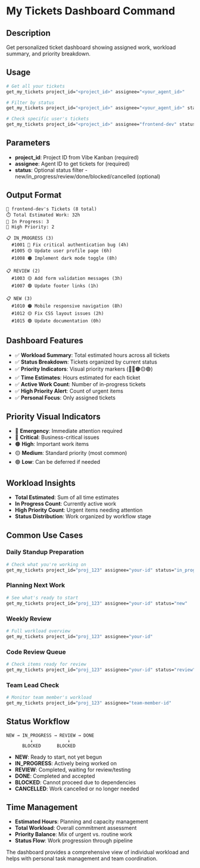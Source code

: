 # My Tickets Dashboard Command

## Description
Get personalized ticket dashboard showing assigned work, workload summary, and priority breakdown.

## Usage
```bash
# Get all your tickets
get_my_tickets project_id="<project_id>" assignee="<your_agent_id>"

# Filter by status
get_my_tickets project_id="<project_id>" assignee="<your_agent_id>" status="in_progress"

# Check specific user's tickets
get_my_tickets project_id="<project_id>" assignee="frontend-dev" status="review"
```

## Parameters
- **project_id**: Project ID from Vibe Kanban (required)
- **assignee**: Agent ID to get tickets for (required)
- **status**: Optional status filter - new/in_progress/review/done/blocked/cancelled (optional)

## Output Format
```
👤 frontend-dev's Tickets (8 total)
⏱️ Total Estimated Work: 32h
🏃 In Progress: 3
🚨 High Priority: 2

📋 IN_PROGRESS (3)
  #1001 🔴 Fix critical authentication bug (4h)
  #1005 🟡 Update user profile page (6h)
  #1008 🟠 Implement dark mode toggle (8h)

📋 REVIEW (2)
  #1003 🟡 Add form validation messages (3h)
  #1007 🟢 Update footer links (1h)

📋 NEW (3)
  #1010 🟠 Mobile responsive navigation (8h)
  #1012 🟡 Fix CSS layout issues (2h)
  #1015 🟢 Update documentation (0h)
```

## Dashboard Features
- ✅ **Workload Summary**: Total estimated hours across all tickets
- ✅ **Status Breakdown**: Tickets organized by current status
- ✅ **Priority Indicators**: Visual priority markers (🚨🔴🟠🟡🟢)
- ✅ **Time Estimates**: Hours estimated for each ticket
- ✅ **Active Work Count**: Number of in-progress tickets
- ✅ **High Priority Alert**: Count of urgent items
- ✅ **Personal Focus**: Only assigned tickets

## Priority Visual Indicators
- 🚨 **Emergency**: Immediate attention required
- 🔴 **Critical**: Business-critical issues
- 🟠 **High**: Important work items  
- 🟡 **Medium**: Standard priority (most common)
- 🟢 **Low**: Can be deferred if needed

## Workload Insights
- **Total Estimated**: Sum of all time estimates
- **In Progress Count**: Currently active work
- **High Priority Count**: Urgent items needing attention
- **Status Distribution**: Work organized by workflow stage

## Common Use Cases

### Daily Standup Preparation
```bash
# Check what you're working on
get_my_tickets project_id="proj_123" assignee="your-id" status="in_progress"
```

### Planning Next Work
```bash
# See what's ready to start
get_my_tickets project_id="proj_123" assignee="your-id" status="new"
```

### Weekly Review
```bash
# Full workload overview
get_my_tickets project_id="proj_123" assignee="your-id"
```

### Code Review Queue
```bash
# Check items ready for review
get_my_tickets project_id="proj_123" assignee="your-id" status="review"
```

### Team Lead Check
```bash
# Monitor team member's workload
get_my_tickets project_id="proj_123" assignee="team-member-id"
```

## Status Workflow
```
NEW → IN_PROGRESS → REVIEW → DONE
         ↓             ↓
      BLOCKED      BLOCKED
```

- **NEW**: Ready to start, not yet begun
- **IN_PROGRESS**: Actively being worked on
- **REVIEW**: Completed, waiting for review/testing
- **DONE**: Completed and accepted
- **BLOCKED**: Cannot proceed due to dependencies
- **CANCELLED**: Work cancelled or no longer needed

## Time Management
- **Estimated Hours**: Planning and capacity management
- **Total Workload**: Overall commitment assessment
- **Priority Balance**: Mix of urgent vs. routine work
- **Status Flow**: Work progression through pipeline

The dashboard provides a comprehensive view of individual workload and helps with personal task management and team coordination.